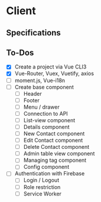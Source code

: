 # Client

## Specifications

## To-Dos
- [x] Create a project via Vue CLI3
- [x] Vue-Router, Vuex, Vuetify, axios
- [ ] moment.js, Vue-i18n
- [ ] Create base component
  - [ ] Header
  - [ ] Footer
  - [ ] Menu / drawer
  - [ ] Connection to API
  - [ ] List-view component
  - [ ] Details component
  - [ ] New Contact component
  - [ ] Edit Contact component
  - [ ] Delete Contact component
  - [ ] Admin table view component
  - [ ] Managing tag component
  - [ ] Config component
- [ ] Authentication with Firebase
  - [ ] Login / Logout
  - [ ] Role restriction
  - [ ] Service Worker
